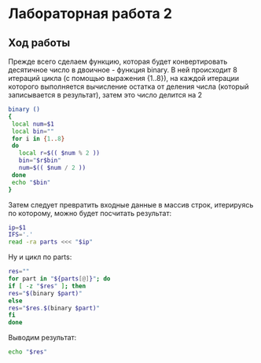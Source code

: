 # Лабораторная работа 2

## Ход работы

Прежде всего сделаем функцию, которая будет конвертировать
десятичное число в двоичное - функция binary. В ней происходит
8 итераций цикла (с помощью выражения {1..8}), на каждой
итерации которого выполняется вычисление остатка от деления числа
(который записывается в результат),
затем это число делится на 2

```bash
binary ()
{
 local num=$1
 local bin=""
 for i in {1..8}
 do
   local r=$(( $num % 2 ))
   bin="$r$bin"
   num=$(( $num / 2 ))
 done
 echo "$bin"
}
```

Затем следует превратить входные данные в массив строк,
итерируясь по которому, можно будет посчитать результат:

```bash
ip=$1
IFS='.'
read -ra parts <<< "$ip"
```

Ну и цикл по parts:

```bash
res=""
for part in "${parts[@]}"; do
if [ -z "$res" ]; then
res="$(binary $part)"
else
res="$res.$(binary $part)"
fi
done
```

Выводим результат:

```bash
echo "$res"
```
